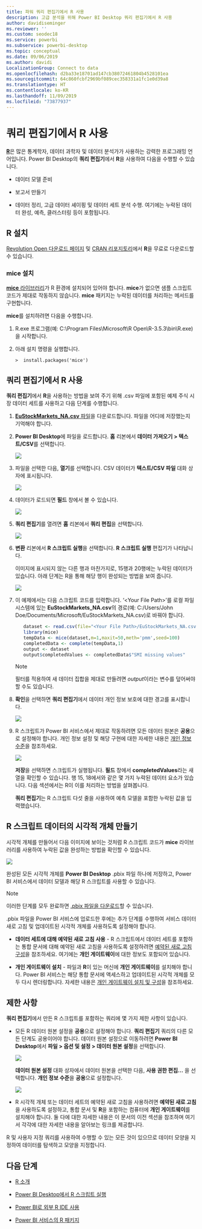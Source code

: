 ```yaml
---
title: 파워 쿼리 편집기에서 R 사용
description: 고급 분석을 위해 Power BI Desktop 쿼리 편집기에서 R 사용
author: davidiseminger
ms.reviewer: ''
ms.custom: seodec18
ms.service: powerbi
ms.subservice: powerbi-desktop
ms.topic: conceptual
ms.date: 09/06/2019
ms.author: davidi
LocalizationGroup: Connect to data
ms.openlocfilehash: d2ba33e18701ad147cb38072461804b4528101ea
ms.sourcegitcommit: 64c860fcbf2969bf089cec358331a1fc1e0d39a8
ms.translationtype: HT
ms.contentlocale: ko-KR
ms.lasthandoff: 11/09/2019
ms.locfileid: "73877937"
---
```

# <a name="use-r-in-query-editor"></a>쿼리 편집기에서 R 사용

[**R**](https://mran.microsoft.com/documents/what-is-r)은 많은 통계학자, 데이터 과학자 및 데이터 분석가가 사용하는 강력한 프로그래밍 언어입니다. Power BI Desktop의 **쿼리 편집기**에서 **R**을 사용하여 다음을 수행할 수 있습니다.

* 데이터 모델 준비

* 보고서 만들기

* 데이터 정리, 고급 데이터 셰이핑 및 데이터 세트 분석 수행. 여기에는 누락된 데이터 완성, 예측, 클러스터링 등이 포함됩니다.  

## <a name="install-r"></a>R 설치

[Revolution Open 다운로드 페이지](https://mran.revolutionanalytics.com/download/) 및 [CRAN 리포지토리](https://cran.r-project.org/bin/windows/base/)에서 **R**을 무료로 다운로드할 수 있습니다.

### <a name="install-mice"></a>mice 설치

[**mice** 라이브러리](https://www.rdocumentation.org/packages/mice/versions/3.5.0/topics/mice)가 R 환경에 설치되어 있어야 합니다. **mice**가 없으면 샘플 스크립트 코드가 제대로 작동하지 않습니다. **mice** 패키지는 누락된 데이터를 처리하는 메서드를 구현합니다.

**mice**를 설치하려면 다음을 수행합니다.

1. R.exe 프로그램(예: C:\Program Files\Microsoft\R Open\R-3.5.3\bin\R.exe)을 시작합니다.  

2. 아래 설치 명령을 실행합니다.

   ``` 
   >  install.packages('mice') 
   ```

## <a name="use-r-in-query-editor"></a>쿼리 편집기에서 R 사용

**쿼리 편집기**에서 **R**을 사용하는 방법을 보여 주기 위해 .csv 파일에 포함된 예제 주식 시장 데이터 세트를 사용하고 다음 단계를 수행합니다.

1. [**EuStockMarkets_NA.csv** 파일](https://download.microsoft.com/download/F/8/A/F8AA9DC9-8545-4AAE-9305-27AD1D01DC03/EuStockMarkets_NA.csv)을 다운로드합니다. 파일을 어디에 저장했는지 기억해야 합니다.

1. **Power BI Desktop**에 파일을 로드합니다. **홈** 리본에서 **데이터 가져오기 > 텍스트/CSV**를 선택합니다.

   ![](media/desktop-r-in-query-editor/r-in-query-editor_1.png)

1. 파일을 선택한 다음, **열기**를 선택합니다. CSV 데이터가 **텍스트/CSV 파일** 대화 상자에 표시됩니다.

   ![](media/desktop-r-in-query-editor/r-in-query-editor_2.png)

1. 데이터가 로드되면 **필드** 창에서 볼 수 있습니다.

   ![](media/desktop-r-in-query-editor/r-in-query-editor_3.png)

1. **쿼리 편집기**를 열려면 **홈** 리본에서 **쿼리 편집**을 선택합니다.

   ![](media/desktop-r-in-query-editor/r-in-query-editor_4.png)

1. **변환** 리본에서 **R 스크립트 실행**을 선택합니다. **R 스크립트 실행** 편집기가 나타납니다.  

   이미지에 표시되지 않는 다른 행과 마찬가지로, 15행과 20행에는 누락된 데이터가 있습니다. 아래 단계는 R을 통해 해당 행이 완성되는 방법을 보여 줍니다.

   ![](media/desktop-r-in-query-editor/r-in-query-editor_5d.png)

1. 이 예제에서는 다음 스크립트 코드를 입력합니다. ‘&lt;Your File Path&gt;’를 로컬 파일 시스템에 있는 **EuStockMarkets_NA.csv**의 경로(예: C:/Users/John Doe/Documents/Microsoft/EuStockMarkets_NA.csv)로 바꿔야 합니다.

    ```r
       dataset <- read.csv(file="<Your File Path>/EuStockMarkets_NA.csv", header=TRUE, sep=",")
       library(mice)
       tempData <- mice(dataset,m=1,maxit=50,meth='pmm',seed=100)
       completedData <- complete(tempData,1)
       output <- dataset
       output$completedValues <- completedData$"SMI missing values"
    ```

    > [!NOTE]
    > 필터를 적용하여 새 데이터 집합을 제대로 만들려면 *output*이라는 변수를 덮어써야 할 수도 있습니다.

7. **확인**을 선택하면 **쿼리 편집기**에서 데이터 개인 정보 보호에 대한 경고를 표시합니다.

   ![](media/desktop-r-in-query-editor/r-in-query-editor_6.png)
8. R 스크립트가 Power BI 서비스에서 제대로 작동하려면 모든 데이터 원본은 **공용**으로 설정해야 합니다. 개인 정보 설정 및 해당 구현에 대한 자세한 내용은 [개인 정보 수준](desktop-privacy-levels.md)을 참조하세요.

   ![](media/desktop-r-in-query-editor/r-in-query-editor_7.png)

   **저장**을 선택하면 스크립트가 실행됩니다. **필드** 창에서 **completedValues**라는 새 열을 확인할 수 있습니다. 행 15, 18에서와 같은 몇 가지 누락된 데이터 요소가 있습니다. 다음 섹션에서는 R이 이를 처리하는 방법을 살펴봅니다.

   **쿼리 편집기**는 R 스크립트 다섯 줄을 사용하여 예측 모델을 포함한 누락된 값을 입력했습니다.

## <a name="create-visuals-from-r-script-data"></a>R 스크립트 데이터의 시각적 개체 만들기

시각적 개체를 만들어서 다음 이미지에 보이는 것처럼 R 스크립트 코드가 **mice** 라이브러리를 사용하여 누락된 값을 완성하는 방법을 확인할 수 있습니다.

![](media/desktop-r-in-query-editor/r-in-query-editor_8a.png)

완성된 모든 시각적 개체를 **Power BI Desktop** .pbix 파일 하나에 저장하고, Power BI 서비스에서 데이터 모델과 해당 R 스크립트를 사용할 수 있습니다.

> [!NOTE]
> 이러한 단계를 모두 완료하면 [.pbix 파일을 다운로드](https://download.microsoft.com/download/F/8/A/F8AA9DC9-8545-4AAE-9305-27AD1D01DC03/Complete%20Values%20with%20R%20in%20PQ.pbix)할 수 있습니다.

.pbix 파일을 Power BI 서비스에 업로드한 후에는 추가 단계를 수행하여 서비스 데이터 새로 고침 및 업데이트된 시각적 개체를 사용하도록 설정해야 합니다.  

* **데이터 세트에 대해 예약된 새로 고침 사용** - R 스크립트에서 데이터 세트를 포함하는 통합 문서에 대해 예약된 새로 고침을 사용하도록 설정하려면 [예약된 새로 고침 구성](refresh-scheduled-refresh.md)을 참조하세요. 여기에는 **개인 게이트웨이**에 대한 정보도 포함되어 있습니다.

* **개인 게이트웨이 설치** - 파일과 **R**이 있는 머신에 **개인 게이트웨이**를 설치해야 합니다. Power BI 서비스는 해당 통합 문서에 액세스하고 업데이트된 시각적 개체를 모두 다시 렌더링합니다. 자세한 내용은 [개인 게이트웨이 설치 및 구성](service-gateway-personal-mode.md)을 참조하세요.

## <a name="limitations"></a>제한 사항

**쿼리 편집기**에서 만든 R 스크립트를 포함하는 쿼리에 몇 가지 제한 사항이 있습니다.

* 모든 R 데이터 원본 설정을 **공용**으로 설정해야 합니다. **쿼리 편집기** 쿼리의 다른 모든 단계도 공용이어야 합니다. 데이터 원본 설정으로 이동하려면 **Power BI Desktop**에서 **파일 > 옵션 및 설정 > 데이터 원본 설정**을 선택합니다.

  ![](media/desktop-r-in-query-editor/r-in-query-editor_9.png)

  **데이터 원본 설정** 대화 상자에서 데이터 원본을 선택한 다음, **사용 권한 편집...** 을 선택합니다.  **개인 정보 수준**을 **공용**으로 설정합니다.

  ![](media/desktop-r-in-query-editor/r-in-query-editor_10.png)    
* R 시각적 개체 또는 데이터 세트의 예약된 새로 고침을 사용하려면 **예약된 새로 고침**을 사용하도록 설정하고, 통합 문서 및 **R**을 포함하는 컴퓨터에 **개인 게이트웨이**를 설치해야 합니다. 둘 다에 대한 자세한 내용은 이 문서의 이전 섹션을 참조하며 여기서 각각에 대한 자세한 내용을 알아보는 링크를 제공합니다.

R 및 사용자 지정 쿼리를 사용하여 수행할 수 있는 모든 것이 있으므로 데이터 모양을 지정하여 데이터를 탐색하고 모양을 지정합니다.

## <a name="next-steps"></a>다음 단계

* [R 소개](https://mran.microsoft.com/documents/what-is-r) 

* [Power BI Desktop에서 R 스크립트 실행](desktop-r-scripts.md) 

* [Power BI로 외부 R IDE 사용](desktop-r-ide.md) 

* [Power BI 서비스의 R 패키지](service-r-packages-support.md)
